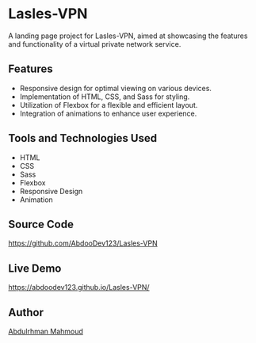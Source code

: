 # Lasles-VPN

A landing page project for Lasles-VPN, aimed at showcasing the features and functionality of a virtual private network service.

## Features

- Responsive design for optimal viewing on various devices.
- Implementation of HTML, CSS, and Sass for styling.
- Utilization of Flexbox for a flexible and efficient layout.
- Integration of animations to enhance user experience.

## Tools and Technologies Used

- HTML
- CSS
- Sass
- Flexbox
- Responsive Design
- Animation

## Source Code

https://github.com/AbdooDev123/Lasles-VPN

## Live Demo

https://abdoodev123.github.io/Lasles-VPN/

## Author

[Abdulrhman Mahmoud](https://github.com/AbdooDev123)

